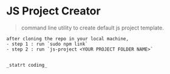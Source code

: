 # JS Project Creator
> command line utility to create default js project template. 


    after cloning the repo in your local machine,  
    - step 1 : run `sudo npm link`  
    - step 2 : run `js-project <YOUR PROJECT FOLDER NAME>`
  

    _statrt coding_
 

